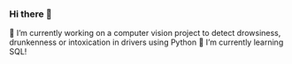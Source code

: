 ### Hi there 👋
🔭 I’m currently working on a computer vision project to detect drowsiness, drunkenness or intoxication in drivers using Python
🌱 I’m currently learning SQL!
<!--
**Pooja12-cpu/Pooja12-cpu** is a ✨ _special_ ✨ repository because its `README.md` (this file) appears on your GitHub profile.

Here are some ideas to get you started:

- 🔭 I’m currently working on ...
- 🌱 I’m currently learning ...
- 👯 I’m looking to collaborate on ...
- 🤔 I’m looking for help with ...
- 💬 Ask me about ...
- 📫 How to reach me: ...
- 😄 Pronouns: ...
- ⚡ Fun fact: ...
-->
